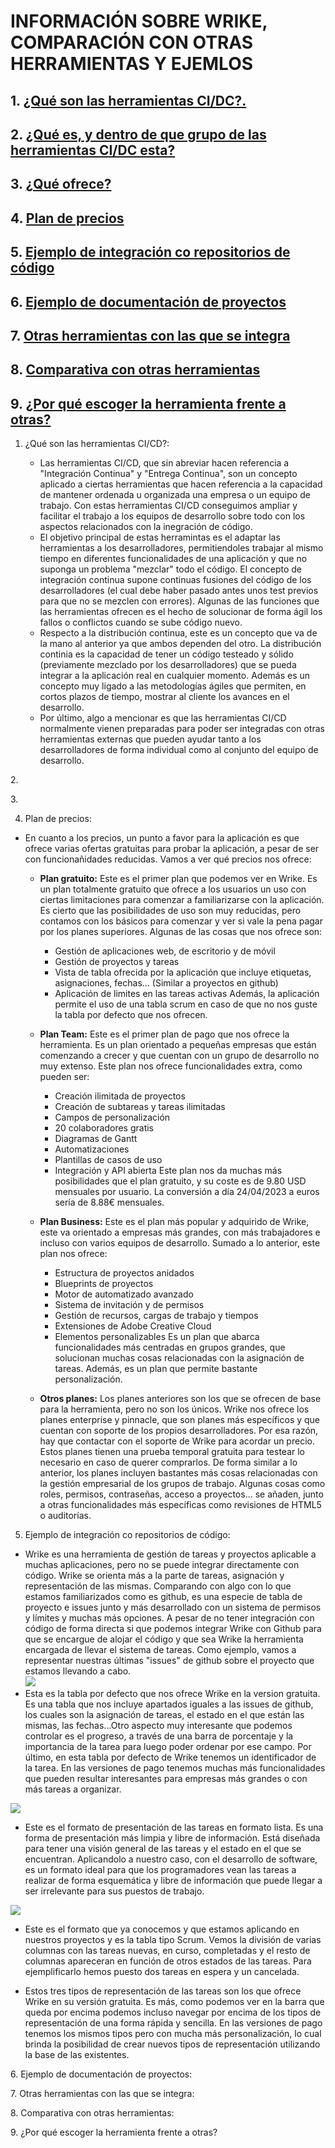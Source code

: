 # INFORMACIÓN SOBRE WRIKE, COMPARACIÓN CON OTRAS HERRAMIENTAS Y EJEMLOS

## 1. [¿Qué son las herramientas CI/DC?.](#id1)

## 2. [¿Qué es, y dentro de que grupo de las herramientas CI/DC esta?](#id2)

## 3. [¿Qué ofrece?](#id3)

## 4. [Plan de precios](#id4)

## 5. [Ejemplo de integración co repositorios de código](#id5)

## 6. [Ejemplo de documentación de proyectos](#id6)

## 7. [Otras herramientas con las que se integra](#id7)

## 8. [Comparativa con otras herramientas](#id8)

## 9. [¿Por qué escoger la herramienta frente a otras?](#id9)

<a name="id1"></a>

1. ¿Qué son las herramientas CI/CD?:

   - Las herramientas CI/CD, que sin abreviar hacen referencia a "Integración Continua" y "Entrega Continua", son un concepto aplicado a ciertas herramientas que hacen referencia a la capacidad de mantener ordenada u organizada una empresa o un equipo de trabajo. Con estas herramientas CI/CD conseguimos ampliar y facilitar el trabajo a los equipos de desarrollo sobre todo con los aspectos relacionados con la inegración de código.
   - El objetivo principal de estas herramintas es el adaptar las herramientas a los desarrolladores, permitiendoles trabajar al mismo tiempo en diferentes funcionalidades de una aplicación y que no suponga un problema "mezclar" todo el código. El concepto de integración continua supone continuas fusiones del código de los desarrolladores (el cual debe haber pasado antes unos test previos para que no se mezclen con errores). Algunas de las funciones que las herramientas ofrecen es el hecho de solucionar de forma ágil los fallos o conflictos cuando se sube código nuevo.
   - Respecto a la distribución continua, este es un concepto que va de la mano al anterior ya que ambos dependen del otro. La distribución continia es la capacidad de tener un código testeado y sólido (previamente mezclado por los desarrolladores) que se pueda integrar a la aplicación real en cualquier momento. Además es un concepto muy ligado a las metodologías ágiles que permiten, en cortos plazos de tiempo, mostrar al cliente los avances en el desarrollo.
   - Por último, algo a mencionar es que las herramientas CI/CD normalmente vienen preparadas para poder ser integradas con otras herramientas externas que pueden ayudar tanto a los desarrolladores de forma individual como al conjunto del equipo de desarrollo.

<a name="id2"></a> 2.

<a name="id3"></a> 3.

<a name="id4"></a>

4. Plan de precios:

- En cuanto a los precios, un punto a favor para la aplicación es que ofrece varias ofertas gratuitas para probar la aplicación, a pesar de ser con funcionañidades reducidas. Vamos a ver qué precios nos ofrece:

  - **Plan gratuito:** Este es el primer plan que podemos ver en Wrike. Es un plan totalmente gratuito que ofrece a los usuarios un uso con ciertas limitaciones para comenzar a familiarizarse con la aplicación. Es cierto que las posibilidades de uso son muy reducidas, pero contamos con los básicos para comenzar y ver si vale la pena pagar por los planes superiores. Algunas de las cosas que nos ofrece son:

    - Gestión de aplicaciones web, de escritorio y de móvil
    - Gestión de proyectos y tareas
    - Vista de tabla ofrecida por la aplicación que incluye etiquetas, asignaciones, fechas... (Similar a proyectos en github)
    - Aplicación de limites en las tareas activas
      Además, la aplicación permite el uso de una tabla scrum en caso de que no nos guste la tabla por defecto que nos ofrecen.

  - **Plan Team:** Este es el primer plan de pago que nos ofrece la herramienta. Es un plan orientado a pequeñas empresas que están comenzando a crecer y que cuentan con un grupo de desarrollo no muy extenso. Este plan nos ofrece funcionalidades extra, como pueden ser:

    - Creación ilimitada de proyectos
    - Creación de subtareas y tareas ilimitadas
    - Campos de personalización
    - 20 colaboradores gratis
    - Diagramas de Gantt
    - Automatizaciones
    - Plantillas de casos de uso
    - Integración y API abierta
      Este plan nos da muchas más posibilidades que el plan gratuito, y su coste es de 9.80 USD mensuales por usuario. La conversión a día 24/04/2023 a euros sería de 8.88€ mensuales.

  - **Plan Business:** Este es el plan más popular y adquirido de Wrike, este va orientado a empresas más grandes, con más trabajadores e incluso con varios equipos de desarrollo. Sumado a lo anterior, este plan nos ofrece:

    - Estructura de proyectos anidados
    - Blueprints de proyectos
    - Motor de automatizado avanzado
    - Sistema de invitación y de permisos
    - Gestión de recursos, cargas de trabajo y tiempos
    - Extensiones de Adobe Creative Cloud
    - Elementos personalizables
      Es un plan que abarca funcionalidades más centradas en grupos grandes, que solucionan muchas cosas relacionadas con la asignación de tareas. Además, es un plan que permite bastante personalización.

  - **Otros planes:** Los planes anteriores son los que se ofrecen de base para la herramienta, pero no son los únicos. Wrike nos ofrece los planes enterprise y pinnacle, que son planes más específicos y que cuentan con soporte de los propios desarrolladores. Por esa razón, hay que contactar con el soporte de Wrike para acordar un precio. Estos planes tienen una prueba temporal gratuita para testear lo necesario en caso de querer comprarlos. De forma similar a lo anterior, los planes incluyen bastantes más cosas relacionadas con la gestión empresarial de los grupos de trabajo. Algunas cosas como roles, permisos, contraseñas, acceso a proyectos... se añaden, junto a otras funcionalidades más específicas como revisiones de HTML5 o auditorías.

<a name="id5"></a>

5. Ejemplo de integración co repositorios de código:

- Wrike es una herramienta de gestión de tareas y proyectos aplicable a muchas aplicaciones, pero no se puede integrar directamente con código. Wrike se orienta más a la parte de tareas, asignación y representación de las mismas. Comparando con algo con lo que estamos familiarizados como es github, es una especie de tabla de proyecto e issues junto y más desarrollado con un sistema de permisos y límites y muchas más opciones. A pesar de no tener integración con código de forma directa si que podemos integrar Wrike con Github para que se encargue de alojar el código y que sea Wrike la herramienta encargada de llevar el sistema de tareas. Como ejemplo, vamos a representar nuestras últimas "issues" de github sobre el proyecto que estamos llevando a cabo.  
  ![](img/Captura%20de%20pantalla_2023-04-28_15-12-07.png)
- Esta es la tabla por defecto que nos ofrece Wrike en la version gratuita. Es una tabla que nos incluye apartados iguales a las issues de github, los cuales son la asignación de tareas, el estado en el que están las mismas, las fechas...Otro aspecto muy interesante que podemos controlar es el progreso, a través de una barra de porcentaje y la importancia de la tarea para luego poder ordenar por ese campo. Por último, en esta tabla por defecto de Wrike tenemos un identificador de la tarea. En las versiones de pago tenemos muchas más funcionalidades que pueden resultar interesantes para empresas más grandes o con más tareas a organizar.

![](img/lista.png)

- Este es el formato de presentación de las tareas en formato lista. Es una forma de presentación más limpia y libre de información. Está diseñada para tener una visión general de las tareas y el estado en el que se encuentran. Aplicandolo a nuestro caso, con el desarrollo de software, es un formato ideal para que los programadores vean las tareas a realizar de forma esquemática y libre de información que puede llegar a ser irrelevante para sus puestos de trabajo.

![](img/scrum.png)

- Este es el formato que ya conocemos y que estamos aplicando en nuestros proyectos y es la tabla tipo Scrum. Vemos la división de varias columnas con las tareas nuevas, en curso, completadas y el resto de columnas apareceran en función de otros estados de las tareas. Para ejemplificarlo hemos puesto dos tareas en espera y un cancelada.

- Estos tres tipos de representación de las tareas son los que ofrece Wrike en su versión gratuita. Es más, como podemos ver en la barra que queda por encima podemos incluso navegar por encima de los tipos de representación de una forma rápida y sencilla. En las versiones
  de pago tenemos los mismos tipos pero con mucha más personalización, lo cual brinda la posibilidad de crear nuevos tipos de representación utilizando la base de las existentes.

<a name="id6"></a> 6. Ejemplo de documentación de proyectos:

<a name="id7"></a> 7. Otras herramientas con las que se integra:

<a name="id8"></a> 8. Comparativa con otras herramientas:

<a name="id9"></a> 9. ¿Por qué escoger la herramienta frente a otras?

